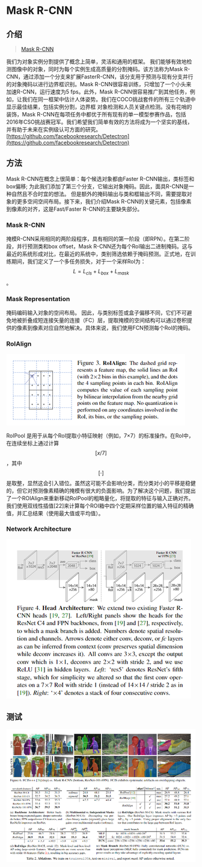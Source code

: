 # Mask R-CNN

## 介绍

> [Mask R-CNN](https://arxiv.org/pdf/1703.06870.pdf)

我们为对象实例分割提供了概念上简单，灵活和通用的框架。 我们能够有效地检测图像中的对象，同时为每个实例生成高质量的分割掩码。该方法称为Mask R-CNN，通过添加一个分支来扩展FasterR-CNN，该分支用于预测与现有分支并行的对象掩码以进行边界框识别。Mask R-CNN很容易训练，只增加了一个小头来加速R-CNN，运行速度为5 fps。此外，Mask R-CNN很容易推广到其他任务，例如，让我们在同一框架中估计人体姿势。我们在COCO挑战套件的所有三个轨道中显示最佳结果，包括实例分割，边界框 对象检测和人员关键点检测。没有花哨的装饰，Mask R-CNN在每项任务中都优于所有现有的单一模型参赛作品，包括2016年CSO挑战赛冠军。我们希望我们简单有效的方法将成为一个坚实的基线，并有助于未来在实例级认可方面的研究。[https://github.com/facebookresearch/Detectron](https://github.com/facebookresearch/Detectron)

## 方法

Mask R-CNN在概念上很简单：每个候选对象都由Faster R-CNN输出，类标签和box偏移; 为此我们添加了第三个分支，它输出对象掩码。因此，面具R-CNN是一种自然且不合时宜的想法。 但是额外的掩码输出与类和框输出不同，需要提取对象的更多空间空间布局。接下来，我们介绍Mask R-CNN的关键元素，包括像素到像素的对齐，这是Fast/Faster R-CNN的主要缺失部分。

### Mask R-CNN

掩模R-CNN采用相同的两阶段程序，具有相同的第一阶段（即RPN）。在第二阶段，并行预测类和box offset，Mask R-CNN还为每个RoI输出二进制掩码。这与最近的系统形成对比，在最近的系统中，类别筛选依赖于掩码预测。正式地，在训练期间，我们定义了一个多任务损失，对于一个采样RoI为： $$L=L_{c l s}+L_{b o x}+L_{m a s k}$$ 。

### Mask Representation

掩码编码输入对象的空间布局。 因此，与类别标签或盒子偏移不同，它们不可避免地被折叠成短连接矢量的连接（FC）层，提取掩模的空间结构可以通过卷积提供的像素到像素对应自然地解决。具体来说，我们使用FCN预测每个RoI的掩码。

### RoIAlign

![](../../.gitbook/assets/image%20%2811%29.png)

RoIPool 是用于从每个RoI提取小特征映射（例如，7×7）的标准操作。在RoI中，在连续坐标上通过计算 $$[x / 7]$$ ，其中 $$[\cdot]$$ 是取整，显然这会引入错位。虽然这可能不会影响分类，而分类对小的平移是稳健的，但它对预测像素精确的掩模有很大的负面影响。为了解决这个问题，我们提出了一个ROIAlign来重新移动RoIPool的粗略量化，将提取的特征与输入正确对齐。我们使用双线性插值\[22\]来计算每个ROI箱中四个定期采样位置的输入特征的精确值，并汇总结果（使用最大值或平均值）。

### Network Architecture

![](../../.gitbook/assets/image%20%2833%29.png)

## 测试

![](../../.gitbook/assets/image%20%2883%29.png)



